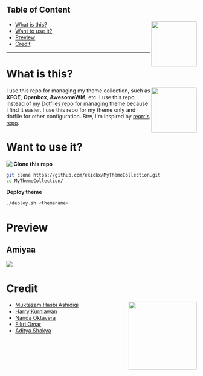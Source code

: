 ## Table of Content

<img src="https://webusstatic.yo-star.com/ark_us_web/assets/159273328192814398/e04faa062da6b552f1778d08d23357ab.png?x-oss-process=image/resize,w_200" align="right" height=120em>

- [What is this?](#what-is-this)
- [Want to use it?](#want-to-use-it)
- [Preview](#preview)
- [Credit](#credit)

----

# What is this?

<img src="https://webusstatic.yo-star.com/ark_us_web/assets/159229525944611258/b1b97e7ac7b79022cf59e53aad98bc05.png?x-oss-process=image/resize,w_200" align=right height=120em>

I use this repo for managing my theme collection, such as **XFCE**, **Openbox**, **AwesomeWM**, etc. I use this repo, instead of [my Dotfiles repo](https://github.com/ekickx/myDotfiles) for managing theme because I find it easier. I use this repo for my theme only and dotfile for other configuration. Btw, I'm inspired by [reorr's repo](https://github.com/reorr/my-theme-collection).

# Want to use it?

<img src="https://webusstatic.yo-star.com/ark_us_web/assets/159229508760713092/d580e2f5caa40122f3d33cd0f7cda950.jpg?x-oss-process=image/resize,w_200" align="left">

**Clone this repo**

```bash
git clone https://github.com/ekickx/MyThemeCollection.git
cd MyThemeCollection/
```

**Deploy theme**

```bash
./deploy.sh <themename>
```

# Preview

## Amiyaa

![](.screenshot/Amiyaa.png)

# Credit

<img src="https://webusstatic.yo-star.com/ark_us_web/assets/159229525944611258/271087fc628298aee84bd210000370e6.png?x-oss-process=image/resize,w_200" align="right" height=180em>

- [Muktazam Hasbi Ashidiqi](https://github.com/reorr)
- [Harry Kurniawan](https://github.com/owl4ce)
- [Nanda Oktavera](https://github.com/okitavera)
- [Fikri Omar](https://github.com/fikriomar16)
- [Aditya Shakya](https://github.com/adi1090x)

